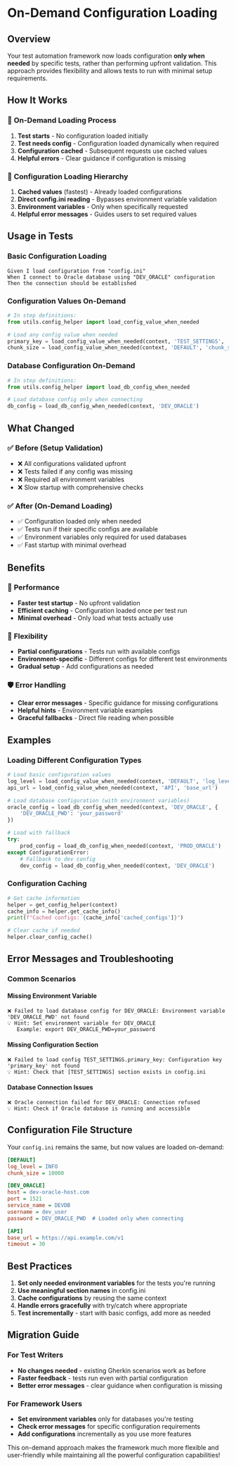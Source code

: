 # On-Demand Configuration Loading

## Overview
Your test automation framework now loads configuration **only when needed** by specific tests, rather than performing upfront validation. This approach provides flexibility and allows tests to run with minimal setup requirements.

## How It Works

### 🔄 **On-Demand Loading Process**
1. **Test starts** - No configuration loaded initially
2. **Test needs config** - Configuration loaded dynamically when required
3. **Configuration cached** - Subsequent requests use cached values
4. **Helpful errors** - Clear guidance if configuration is missing

### 📁 **Configuration Loading Hierarchy**
1. **Cached values** (fastest) - Already loaded configurations
2. **Direct config.ini reading** - Bypasses environment variable validation
3. **Environment variables** - Only when specifically requested
4. **Helpful error messages** - Guides users to set required values

## Usage in Tests

### Basic Configuration Loading
```gherkin
Given I load configuration from "config.ini"
When I connect to Oracle database using "DEV_ORACLE" configuration
Then the connection should be established
```

### Configuration Values On-Demand
```python
# In step definitions:
from utils.config_helper import load_config_value_when_needed

# Load any config value when needed
primary_key = load_config_value_when_needed(context, 'TEST_SETTINGS', 'primary_key')
chunk_size = load_config_value_when_needed(context, 'DEFAULT', 'chunk_size')
```

### Database Configuration On-Demand
```python
# In step definitions:
from utils.config_helper import load_db_config_when_needed

# Load database config only when connecting
db_config = load_db_config_when_needed(context, 'DEV_ORACLE')
```

## What Changed

### ✅ **Before (Setup Validation)**
- ❌ All configurations validated upfront
- ❌ Tests failed if any config was missing
- ❌ Required all environment variables
- ❌ Slow startup with comprehensive checks

### ✅ **After (On-Demand Loading)**
- ✅ Configuration loaded only when needed
- ✅ Tests run if their specific configs are available
- ✅ Environment variables only required for used databases
- ✅ Fast startup with minimal overhead

## Benefits

### 🚀 **Performance**
- **Faster test startup** - No upfront validation
- **Efficient caching** - Configuration loaded once per test run
- **Minimal overhead** - Only load what tests actually use

### 🔧 **Flexibility**
- **Partial configurations** - Tests run with available configs
- **Environment-specific** - Different configs for different test environments
- **Gradual setup** - Add configurations as needed

### 🛡️ **Error Handling**
- **Clear error messages** - Specific guidance for missing configurations
- **Helpful hints** - Environment variable examples
- **Graceful fallbacks** - Direct file reading when possible

## Examples

### Loading Different Configuration Types

```python
# Load basic configuration values
log_level = load_config_value_when_needed(context, 'DEFAULT', 'log_level')
api_url = load_config_value_when_needed(context, 'API', 'base_url')

# Load database configuration (with environment variables)
oracle_config = load_db_config_when_needed(context, 'DEV_ORACLE', {
    'DEV_ORACLE_PWD': 'your_password'
})

# Load with fallback
try:
    prod_config = load_db_config_when_needed(context, 'PROD_ORACLE')
except ConfigurationError:
    # Fallback to dev config
    dev_config = load_db_config_when_needed(context, 'DEV_ORACLE')
```

### Configuration Caching

```python
# Get cache information
helper = get_config_helper(context)
cache_info = helper.get_cache_info()
print(f"Cached configs: {cache_info['cached_configs']}")

# Clear cache if needed
helper.clear_config_cache()
```

## Error Messages and Troubleshooting

### Common Scenarios

#### Missing Environment Variable
```
❌ Failed to load database config for DEV_ORACLE: Environment variable 'DEV_ORACLE_PWD' not found
💡 Hint: Set environment variable for DEV_ORACLE
   Example: export DEV_ORACLE_PWD=your_password
```

#### Missing Configuration Section
```
❌ Failed to load config TEST_SETTINGS.primary_key: Configuration key 'primary_key' not found
💡 Hint: Check that [TEST_SETTINGS] section exists in config.ini
```

#### Database Connection Issues
```
❌ Oracle connection failed for DEV_ORACLE: Connection refused
💡 Hint: Check if Oracle database is running and accessible
```

## Configuration File Structure

Your `config.ini` remains the same, but now values are loaded on-demand:

```ini
[DEFAULT]
log_level = INFO
chunk_size = 10000

[DEV_ORACLE]
host = dev-oracle-host.com
port = 1521
service_name = DEVDB
username = dev_user
password = DEV_ORACLE_PWD  # Loaded only when connecting

[API]
base_url = https://api.example.com/v1
timeout = 30
```

## Best Practices

1. **Set only needed environment variables** for the tests you're running
2. **Use meaningful section names** in config.ini
3. **Cache configurations** by reusing the same context
4. **Handle errors gracefully** with try/catch where appropriate
5. **Test incrementally** - start with basic configs, add more as needed

## Migration Guide

### For Test Writers
- **No changes needed** - existing Gherkin scenarios work as before
- **Faster feedback** - tests run even with partial configuration
- **Better error messages** - clear guidance when configuration is missing

### For Framework Users  
- **Set environment variables** only for databases you're testing
- **Check error messages** for specific configuration requirements
- **Add configurations** incrementally as you use more features

This on-demand approach makes the framework much more flexible and user-friendly while maintaining all the powerful configuration capabilities!